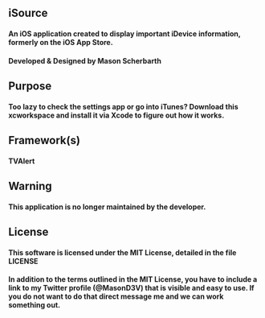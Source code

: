 ## iSource
#### An iOS application created to display important iDevice information, formerly on the iOS App Store.
#### Developed & Designed by Mason Scherbarth

## Purpose
#### Too lazy to check the settings app or go into iTunes? Download this xcworkspace and install it via Xcode to figure out how it works.

## Framework(s)
#### TVAlert

## Warning
#### This application is no longer maintained by the developer.

## License
#### This software is licensed under the MIT License, detailed in the file LICENSE

#### In addition to the terms outlined in the MIT License, you have to include a link to my Twitter profile (@MasonD3V) that is visible and easy to use. If you do not want to do that direct message me and we can work something out.
